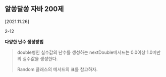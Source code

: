 ## 알쏭달쏭 자바 200제

[2021.11.26]

2-12 

**다양한 난수 생성방법**

> double형인 실수값의 난수를 생성하는 nextDouble메서드는 0.0이상 1.0미만의 실수값을 생성한다.
>
> Random 클래스의 메서드의 표를 참고하자.



